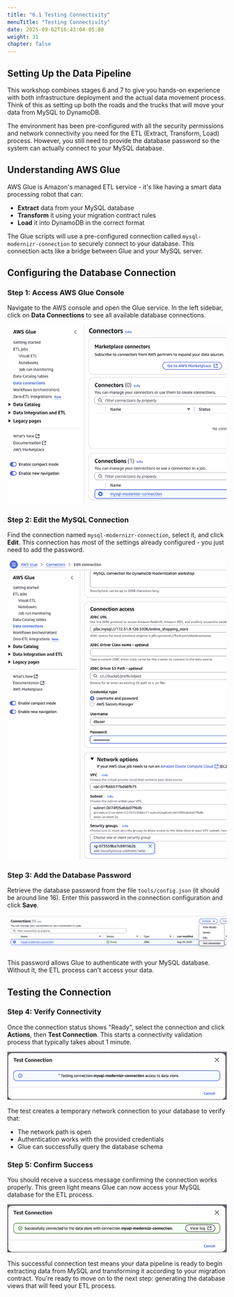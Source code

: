 ```yaml
---
title: "6.1 Testing Connectivity"
menuTitle: "Testing Connectivity"
date: 2025-09-02T16:43:04-05:00
weight: 31
chapter: false
---
```


## Setting Up the Data Pipeline

This workshop combines stages 6 and 7 to give you hands-on experience with both infrastructure deployment and the actual data movement process. Think of this as setting up both the roads and the trucks that will move your data from MySQL to DynamoDB.

The environment has been pre-configured with all the security permissions and network connectivity you need for the ETL (Extract, Transform, Load) process. However, you still need to provide the database password so the system can actually connect to your MySQL database.

## Understanding AWS Glue

AWS Glue is Amazon's managed ETL service - it's like having a smart data processing robot that can:
- **Extract** data from your MySQL database
- **Transform** it using your migration contract rules
- **Load** it into DynamoDB in the correct format

The Glue scripts will use a pre-configured connection called `mysql-modernizr-connection` to securely connect to your database. This connection acts like a bridge between Glue and your MySQL server.

## Configuring the Database Connection

### Step 1: Access AWS Glue Console

Navigate to the AWS console and open the Glue service. In the left sidebar, click on **Data Connections** to see all available database connections.

![Migration control panel](/static/images/modernizr/6/stage06-02.png)

### Step 2: Edit the MySQL Connection

Find the connection named `mysql-modernizr-connection`, select it, and click **Edit**. This connection has most of the settings already configured - you just need to add the password.

![Migration control panel](/static/images/modernizr/6/stage06-03.png)

### Step 3: Add the Database Password

Retrieve the database password from the file `tools/config.json` (it should be around line 16). Enter this password in the connection configuration and click **Save**.

![Migration control panel](/static/images/modernizr/6/stage06-04.png)

This password allows Glue to authenticate with your MySQL database. Without it, the ETL process can't access your data.

## Testing the Connection

### Step 4: Verify Connectivity

Once the connection status shows "Ready", select the connection and click **Actions**, then **Test Connection**. This starts a connectivity validation process that typically takes about 1 minute.

![Migration control panel](/static/images/modernizr/6/stage06-05.png)

The test creates a temporary network connection to your database to verify that:
- The network path is open
- Authentication works with the provided credentials
- Glue can successfully query the database schema

### Step 5: Confirm Success

You should receive a success message confirming the connection works properly. This green light means Glue can now access your MySQL database for the ETL process.

![Migration control panel](/static/images/modernizr/6/stage06-06.png)

This successful connection test means your data pipeline is ready to begin extracting data from MySQL and transforming it according to your migration contract. You're ready to move on to the next step: generating the database views that will feed your ETL process.
